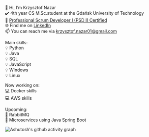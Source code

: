 👋 Hi, I’m Krzysztof Nazar\
✔️ 4th year CS M.Sc.student at the Gdańsk University of Technology\
🏅 [Professional Scrum Developer I (PSD I) Certified](https://www.scrum.org/user/1245182)\
🌐 Find me on [LinkedIn](https://www.linkedin.com/in/krzysztofnazar/)\
📫 You can reach me via krzysztof.nazar01@gmail.com


Main skills:\
💡 Python\
💡 Java\
💡 SQL\
💡 JavaScript\
💡 Windows\
💡 Linux

Now working on:\
💻 Docker skills\
💻 AWS skills

Upcoming:\
📗 RabbitMQ\
📗 Microservices using Java Spring Boot

![Ashutosh's github activity graph](https://github-readme-activity-graph.vercel.app/graph?username=Danzigerrr&theme=github-compact)

